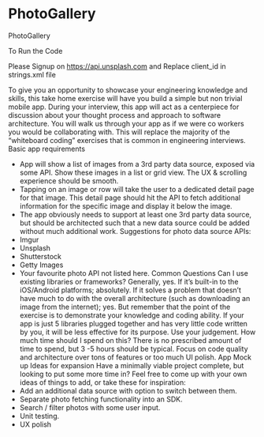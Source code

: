 # PhotoGallery
PhotoGallery

To Run the Code 

Please Signup on https://api.unsplash.com and Replace client_id in strings.xml file

To give you an opportunity to showcase your engineering knowledge and skills, this take home
exercise will have you build a simple but non trivial mobile app. During your interview, this app
will act as a centerpiece for discussion about your thought process and approach to software
architecture. You will walk us through your app as if we were co workers you would be
collaborating with. This will replace the majority of the “whiteboard coding” exercises that is
common in engineering interviews.
Basic app requirements
- App will show a list of images from a 3rd party data source, exposed via some API.
Show these images in a list or grid view. The UX & scrolling experience should be
smooth.
- Tapping on an image or row will take the user to a dedicated detail page for that image.
This detail page should hit the API to fetch additional information for the specific image
and display it below the image.
- The app obviously needs to support at least one 3rd party data source, but should be
architected such that a new data source could be added without much additional work.
Suggestions for photo data source APIs:
- Imgur
- Unsplash
- Shutterstock
- Getty Images
- Your favourite photo API not listed here.
Common Questions
Can I use existing libraries or frameworks?
Generally, yes. If it’s built-in to the iOS/Android platforms; absolutely. If it solves a problem that
doesn’t have much to do with the overall architecture (such as downloading an image from the
internet); yes. But remember that the point of the exercise is to demonstrate your knowledge
and coding ability. If your app is just 5 libraries plugged together and has very little code written
by you, it will be less effective for its purpose. Use your judgement.
How much time should I spend on this?
There is no prescribed amount of time to spend, but 3 -5 hours should be typical. Focus on code
quality and architecture over tons of features or too much UI polish.
App Mock up
Ideas for expansion
Have a minimally viable project complete, but looking to put some more time in? Feel free to
come up with your own ideas of things to add, or take these for inspiration:
- Add an additional data source with option to switch between them.
- Separate photo fetching functionality into an SDK.
- Search / filter photos with some user input.
- Unit testing.
- UX polish
